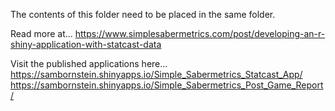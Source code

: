 The contents of this folder need to be placed in the same folder.

Read more at...
https://www.simplesabermetrics.com/post/developing-an-r-shiny-application-with-statcast-data

Visit the published applications here...
https://sambornstein.shinyapps.io/Simple_Sabermetrics_Statcast_App/
https://sambornstein.shinyapps.io/Simple_Sabermetrics_Post_Game_Report/
